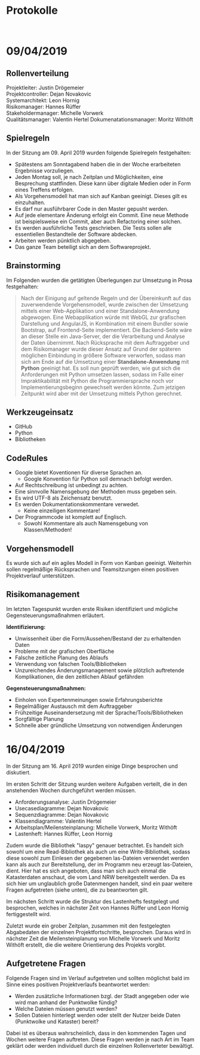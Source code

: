 # Protokolle  
<br/>  

# 09/04/2019
## Rollenverteilung
Projektleiter: Justin Drögemeier  
Projektcontroller: Dejan Novakovic  
Systemarchitekt: Leon Hornig  
Risikomanager: Hannes Rüffer  
Stakeholdermanager: Michelle Vorwerk  
Qualitätsmanager: Valentin Hertel 
Dokumenatationsmanager: Moritz Withöft

## Spielregeln

In der Sitzung am 09. April 2019 wurden folgende Spielregeln festgehalten:  
- Spätestens am Sonntagabend haben die in der Woche erarbeiteten Ergebnisse vorzuliegen.
- Jeden Montag soll, je nach Zeitplan und Möglichkeiten, eine Besprechung stattfinden. Diese kann über digitale Medien oder in Form eines Treffens erfolgen.
- Als Vorgehensmodell hat man sich auf Kanban geeinigt. Dieses gilt es einzuhalten.
- Es darf nur ausführbarer Code in den Master gepusht werden.
- Auf jede elementare Änderung erfolgt ein Commit. Eine neue Methode ist beispielsweise ein Commit, aber auch Refactoring einer solchen.
- Es werden ausführliche Tests geschrieben. Die Tests sollen alle essentiellen Bestandteile der Software abdecken.
- Arbeiten werden pünktlich abgegeben.
- Das ganze Team beteiligt sich an dem Softwareprojekt.

## Brainstorming

Im Folgenden wurden die getätigten Überlegungen zur Umsetzung in Prosa festgehalten:

> Nach der Einigung auf geltende Regeln und der Übereinkunft auf das zuverwendende Vorgehensmodell, wurde zwischen der Umsetzung mittels einer Web-Applikation und einer Standalone-Anwendung abgewogen. Eine Webapplikation würde mit WebGL zur grafischen Darstellung und AngularJS, in Kombination mit einem Bundler sowie Bootstrap, auf Frontend-Seite implementiert. Die Backend-Seite wäre an dieser Stelle ein Java-Server, der die Verarbeitung und Analyse der Daten übernimmt. Nach Rücksprache mit dem Auftraggeber und dem Risikomanager wurde dieser Ansatz auf Grund der späteren möglichen Einbindung in größere Software verworfen, sodass man sich am Ende auf die Umsetzung einer **Standalone-Anwendung** mit **Python** geeinigt hat. Es soll nun geprüft werden, wie gut sich die Anforderungen mit Python umsetzen lassen, sodass im Falle einer Impraktikabilität mit Python die Programmiersprache noch vor Implementierungsbeginn gewechselt werden könnte. Zum jetzigen Zeitpunkt wird aber mit der Umsetzung mittels Python gerechnet.

## Werkzeugeinsatz

- GitHub
- Python
- Bibliotheken

## CodeRules

- Google bietet Koventionen für diverse Sprachen an.
  - Google Konvention für Python soll demnach befolgt werden.
- Auf Rechtschreibung ist unbedingt zu achten.
- Eine sinnvolle Namensgebung der Methoden muss gegeben sein.
- Es wird UTF-8 als Zeichensatz benutzt.
- Es werden Dokumentationskommentare verwedet.
  - Keine einzeiligen Kommentare!
- Der Programmcode ist komplett auf Englisch.
  - Sowohl Kommentare als auch Namensgebung von Klassen/Methoden!

## Vorgehensmodell

Es wurde sich auf ein agiles Modell in Form von Kanban geeinigt. Weiterhin sollen regelmäßige Rücksprachen und Teamsitzungen einen positiven Projektverlauf unterstützen.

## Risikomanagement

Im letzten Tagespunkt wurden erste Risiken identifiziert und mögliche Gegensteuerungsmaßnahmen erläutert.

**Identifizierung:**  
- Unwissenheit über die Form/Aussehen/Bestand der zu erhaltenden Daten
- Probleme mit der grafischen Oberfläche
- Falsche zeitliche Planung des Ablaufs
- Verwendung von falschen Tools/Bibliotheken
- Unzureichendes Änderungsmanagement sowie plötzlich auftretende Komplikationen, die den zeitlichen Ablauf gefährden

**Gegensteuerungsmaßnahmen:**
- Einholen von Expertenmeinungen sowie Erfahrungsberichte
- Regelmäßiger Austausch mit dem Auftraggeber
- Frühzeitige Auseinandersetzung mit der Sprache/Tools/Bibliotheken
- Sorgfältige Planung
- Schnelle aber gründliche Umsetzung von notwendigen Änderungen


# 16/04/2019

In der Sitzung am 16. April 2019 wurden einige Dinge besprochen und diskutiert.  

Im ersten Schritt der Sitzung wurden weitere Aufgaben verteilt, die in den anstehenden Wochen durchgeführt werden müssen.
- Anforderungsanalyse: Justin Drögemeier
- Usecasediagramme: Dejan Novakovic
- Sequenzdiagramme: Dejan Novakovic
- Klassendiagramme: Valentin Hertel
- Arbeitsplan/Meilensteinplanung: Michelle Vorwerk, Moritz Withöft
- Lastenheft: Hannes Rüffer, Leon Hornig

Zudem wurde die Bibliothek "laspy" genauer betrachtet. Es handelt sich sowohl um eine Read-Bibliothek als auch um eine Write-Bibliothek, sodass diese sowohl zum Einlesen der gegebenen las-Dateien verwendet werden kann als auch zur Bereitstellung, der im Programm neu erzeugt las-Dateien, dient. Hier hat es sich angeboten, dass man sich auch einmal die Katasterdaten anschaut, die vom Land NRW bereitgestellt werden. Da es sich hier um unglaublich große Datenmengen handelt, sind ein paar weitere Fragen aufgetreten (siehe unten), die zu beantworten gilt.

Im nächsten Schritt wurde die Struktur des Lastenhefts festgelegt und besprochen, welches in nächster Zeit von Hannes Rüffer und Leon Hornig fertiggestellt wird.

Zuletzt wurde ein grober Zeitplan, zusammen mit den festgelegten Abgabedaten der einzelnen Projektfortschritte, besprochen. Daraus wird in nächster Zeit die Meilensteinplanung von Michelle Vorwerk und Moritz Withöft erstellt, die die weitere Orientierung des Projekts vorgibt.

## Aufgetretene Fragen
Folgende Fragen sind im Verlauf aufgetreten und sollten möglichst bald im Sinne eines positiven Projektverlaufs beantwortet werden:
- Werden zusätzliche Informationen bzgl. der Stadt angegeben oder wie wird man anhand der Punktwolke fündig?
- Welche Dateien müssen genutzt werden?
- Sollen Dateien hinterlegt werden oder stellt der Nutzer beide Daten (Punktwolke und Kataster) bereit?  

Dabei ist es überaus wahrscheinlich, dass in den kommenden Tagen und Wochen weitere Fragen auftreten. Diese Fragen werden je nach Art im Team geklärt oder werden individuell durch die einzelnen Rollenverteter bewältigt.
